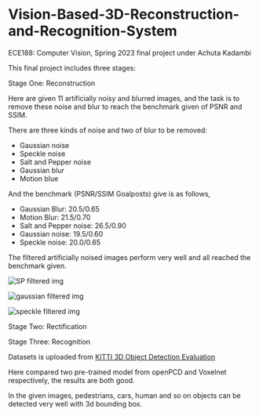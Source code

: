 # Vision-Based-3D-Reconstruction-and-Recognition-System
ECE188: Computer Vision, Spring 2023 final project under Achuta Kadambi

This final project includes three stages:

Stage One: Reconstruction

Here are given 11 artificially noisy and blurred images, and the task is to remove these noise and blur to reach the benchmark given of PSNR and SSIM.

There are three kinds of noise and two of blur to be removed:

- Gaussian noise
- Speckle noise
- Salt and Pepper noise
- Gaussian blur
- Motion blue

And the benchmark (PSNR/SSIM Goalposts) give is as follows,

- Gaussian Blur: 20.5/0.65
- Motion Blur: 21.5/0.70
- Salt and Pepper noise: 26.5/0.90
- Gaussian noise: 19.5/0.60
- Speckle noise: 20.0/0.65


The filtered artificially noised images perform very well and all reached the benchmark given.

![SP filtered img](https://github.com/yukiy927/Vision-Based-3D-Reconstruction-and-Recognition-System/assets/47000546/ca25b53a-490f-487d-9627-c3745d6510e2)

![gaussian filtered img](https://github.com/yukiy927/Vision-Based-3D-Reconstruction-and-Recognition-System/assets/47000546/1125711c-e9c3-4570-8e40-8fd27a3f0c19)

![speckle filtered img](https://github.com/yukiy927/Vision-Based-3D-Reconstruction-and-Recognition-System/assets/47000546/028d7afa-819d-4d63-867b-dc3de15bdd75)

Stage Two: Rectification

Stage Three: Recognition


Datasets is uploaded from [KITTI 3D Object Detection Evaluation](https://www.cvlibs.net/datasets/kitti/eval_object.php?obj_benchmark=3d)

Here compared two pre-trained model from openPCD and Voxelnet respectively, the results are both good.

In the given images, pedestrians, cars, human and so on objects can be detected very well with 3d bounding box.
